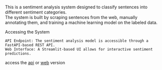 This is a sentiment analysis system designed to classify sentences into different sentiment categories.  
The system is built by scraping sentences from the web, manually annotating them, and training a machine learning model on the labeled data.

Accessing the System

    API Endpoint: The sentiment analysis model is accessible through a FastAPI-based REST API.
    Web Interface: A Streamlit-based UI allows for interactive sentiment predictions.
access the [api](https://sentiment-analysis-vykl.onrender.com/docs) or [web](https://sentiment-analysis-s.streamlit.app) version